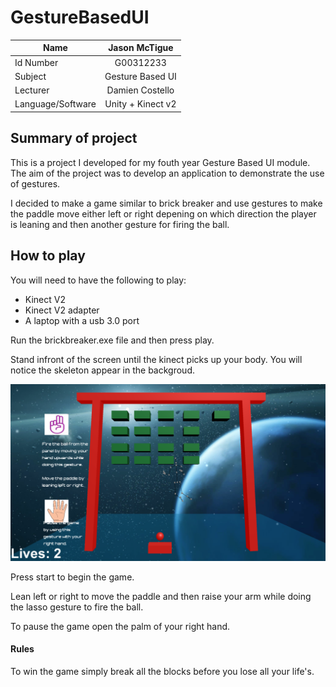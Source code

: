 # GestureBasedUI

|  Name |      Jason McTigue | 
|----------|:-------------:|
| Id Number|  G00312233 |
| Subject |    Gesture Based UI   | 
| Lecturer | Damien Costello |
| Language/Software | Unity + Kinect v2 |


## Summary of project
This is a project I developed for my fouth year Gesture Based UI module. The aim of the project was to develop an application to demonstrate the use of gestures.

I decided to make a game similar to brick breaker and use gestures to make the paddle move either left or right depening on which direction the player is leaning and then another gesture for firing the ball.

## How to play
You will need to have the following to play:

* Kinect V2
* Kinect V2 adapter
* A laptop with a usb 3.0 port



Run the brickbreaker.exe file and then press play.

Stand infront of the screen until the kinect picks up your body. You will notice the skeleton appear in the backgroud.

![alt text](Images/Playgame.png)

Press start to begin the game.

Lean left or right to move the paddle and then raise your arm while doing the lasso gesture to fire the ball.

To pause the game open the palm of your right hand.
 
####  **Rules**

To win the game simply break all the blocks before you lose all your life's.